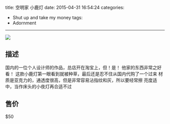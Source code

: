 title: 空明家 小鹿灯
date: 2015-04-31 16:54:24
categories:
- Shut up and take my money
tags:
- Adornment
---
![](https://raw.githubusercontent.com/SteveLeeLX/Blog/master/source/images/light.jpg)
## 描述
国内的一位个人设计师的作品，总店开在淘宝上，但！是！
他家的东西非常之好看！
这款小鹿灯第一眼看到就被种草，最后还是忍不住从国内代购了一个过来<!-- more -->
材质是亚克力的，通透度很高，但是非常容易沾指纹和灰，所以要经常擦
亮度适中，当作床头的小夜灯再合适不过

## 售价
$50
